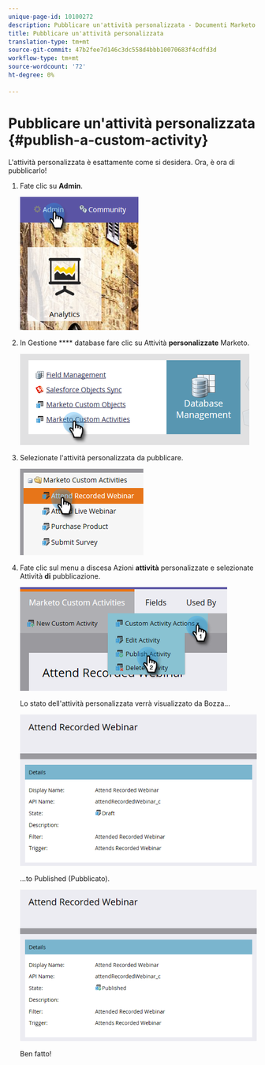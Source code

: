 ```yaml
---
unique-page-id: 10100272
description: Pubblicare un'attività personalizzata - Documenti Marketo - Documentazione prodotto
title: Pubblicare un'attività personalizzata
translation-type: tm+mt
source-git-commit: 47b2fee7d146c3dc558d4bbb10070683f4cdfd3d
workflow-type: tm+mt
source-wordcount: '72'
ht-degree: 0%

---
```



# Pubblicare un&#39;attività personalizzata {#publish-a-custom-activity}

L&#39;attività personalizzata è esattamente come si desidera. Ora, è ora di pubblicarlo!

1. Fate clic su **Admin**.

   ![](assets/one-2.png)

1. In Gestione **** database fare clic su Attività **personalizzate** Marketo.

   ![](assets/two-2.png)

1. Selezionate l&#39;attività personalizzata da pubblicare.

   ![](assets/three-2.png)

1. Fate clic sul menu a discesa Azioni **attività** personalizzate e selezionate Attività **di** pubblicazione.

   ![](assets/four-2.png)

   Lo stato dell&#39;attività personalizzata verrà visualizzato da Bozza...

   ![](assets/five-2.png)

   ...to Published (Pubblicato).

   ![](assets/six-2.png)

   Ben fatto!

